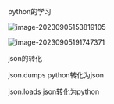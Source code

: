 python的学习

![image-20230905153819105](C:\Users\35575\AppData\Roaming\Typora\typora-user-images\image-20230905153819105.png)

![image-20230905191747371](C:\Users\35575\AppData\Roaming\Typora\typora-user-images\image-20230905191747371.png)



json的转化

json.dumps python转化为json

json.loads    json转化为python



 

